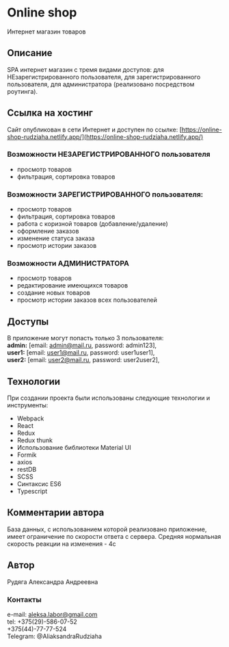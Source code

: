 # Online shop
Интернет магазин товаров
## Описание 
SPA интернет магазин с тремя видами доступов: для НЕзарегистрированного пользователя, для зарегистрированного пользователя, для администратора (реализовано посредством роутинга).<br>
## Ссылка на хостинг
Сайт опубликован в сети Интернет и доступен по ссылке: [https://online-shop-rudziaha.netlify.app/](https://online-shop-rudziaha.netlify.app/)
### Возможности НЕЗАРЕГИСТРИРОВАННОГО пользователя
- просмотр товаров
- фильтрация, сортировка товаров
### Возможности ЗАРЕГИСТРИРОВАННОГО пользователя: 
- просмотр товаров
- фильтрация, сортировка товаров
- работа с коризной товаров (добавление/удаление)
- оформление заказов
- изменение статуса заказа
- просмотр истории заказов
### Возможности АДМИНИСТРАТОРА
- просмотр товаров
- редактирование имеющихся товаров
- создание новых товаров
- просмотр истории заказов всех пользователей
## Доступы
В приложение могут попасть только 3 пользователя: <br>
**admin:** [email: admin@mail.ru, password: admin123], <br>
**user1:** [email: user1@mail.ru, password: user1user1], <br>
**user2:** [email: user2@mail.ru, password: user2user2], <br>
## Технологии
При создании проекта были использованы следующие технологии и инструменты:
 - Webpack
 - React
 - Redux
 - Redux thunk
 - Использование библиотеки Material UI
 - Formik
 - axios
 - restDB
 - SCSS
 - Cинтаксис ES6
 - Typescript
## Комментарии автора
База данных, с использованием которой реализовано приложение, имеет ограничение по скорости ответа с сервера. Средняя нормальная скорость реакции на изменения - 4с
 ## Автор
 Рудяга Александра Андреевна
 ### Контакты
 e-mail: aleksa.labor@gmail.com <br> 
 tel: +375(29)-586-07-52 <br>
      +375(44)-77-77-524 <br>
Telegram: @AliaksandraRudziaha <br>